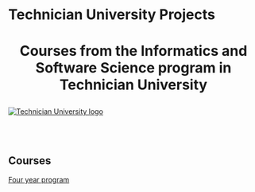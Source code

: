 # Technician University Projects
# <p align="center">Courses from the Informatics and Software Science program in Technician University<p>

<a href="https://tu-sofia.bg/" rel="Courses">  ![Technician University logo][logo] <a/>

[logo]: https://tu-sofia.bg/img/TU_Logo_Mery.png "Logo Title"

<br/>
<br/>
<h2> Courses </h2>

<a href="https://tu-sofia.bg/uplan/%D0%A4%D0%9F%D0%9C%D0%98/%D0%91%D0%B0%D0%BA%D0%B0%D0%BB%D0%B0%D0%B2%D1%8A%D1%80/%D0%98%D0%BD%D1%84%D0%BE%D1%80%D0%BC%D0%B0%D1%82%D0%B8%D0%BA%D0%B0%20%D0%B8%20%D1%81%D0%BE%D1%84%D1%82%D1%83%D0%B5%D1%80%D0%BD%D0%B8%20%D0%BD%D0%B0%D1%83%D0%BA%D0%B8,%20%D0%B1%D0%B0%D0%BA%D0%B0%D0%BB%D0%B0%D0%B2%D1%80%D0%B8.pdf" > Four year program </a> 

